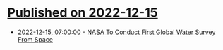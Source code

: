 # [Published on 2022-12-15](index.md)

* [2022-12-15, 07:00:00](https://science.slashdot.org/story/22/12/15/0214242/nasa-to-conduct-first-global-water-survey-from-space?utm_source=rss1.0mainlinkanon&utm_medium=feed) - [NASA To Conduct First Global Water Survey From Space](https://science.slashdot.org/story/22/12/15/0214242/nasa-to-conduct-first-global-water-survey-from-space?utm_source=rss1.0mainlinkanon&utm_medium=feed)
